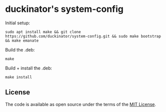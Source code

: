 # duckinator's system-config

Initial setup:

```
sudo apt install make && git clone https://github.com/duckinator/system-config.git && sudo make bootstrap && make emanate
```

Build the .deb:

```
make
```

Build + install the .deb:

```
make install
```

## License

The code is available as open source under the terms of the [MIT License](https://opensource.org/licenses/MIT).
